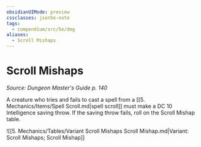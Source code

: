 ```yaml
---
obsidianUIMode: preview
cssclasses: json5e-note
tags:
  - compendium/src/5e/dmg
aliases:
  - Scroll Mishaps
---
```

# Scroll Mishaps
*Source: Dungeon Master's Guide p. 140* 

A creature who tries and fails to cast a spell from a [[5. Mechanics/Items/Spell Scroll.md\|spell scroll]] must make a DC 10 Intelligence saving throw. If the saving throw fails, roll on the Scroll Mishap table.

![[5. Mechanics/Tables/Variant Scroll Mishaps Scroll Mishap.md\|Variant: Scroll Mishaps; Scroll Mishap]]
